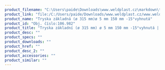 ```yaml
---
product_filename: "C:\Users\paide\Downloads\www.weldplast.cz\markdown\tryska-zakladni-o-315-mm-o-5-mm-150-mm-15vyhnuta.md"
product_link: "file:/C:/Users/paide/Downloads/www.weldplast.cz/www.weldplast.cz/sk/tryska-zakladni-o-315-mm-o-5-mm-150-mm-15vyhnuta"
product_name: "Tryska základná (ø 315 mm)ø 5 mm 150 mm -15°vyhnutá"
product_id: "Obj. číslo:106.982"
product_title: "Tryska základní (ø 315 mm) ø 5 mm 150 mm -15°vyhnutá | Weldplast"
product_desc: ""
product_specs: ""
product_downloads: ""
product_href: ""
product_desc_2: ""
product_accessories: ""
product_similar: ""
---
```


